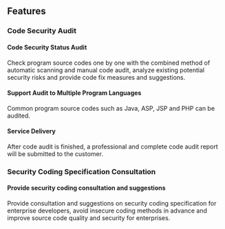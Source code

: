 ## Features
###  Code Security Audit
#### Code Security Status Audit
Check program source codes one by one with the combined method of automatic scanning and manual code audit, analyze existing potential security risks and provide code fix measures and suggestions.
#### Support Audit to Multiple Program Languages
Common program source codes such as Java, ASP, JSP and PHP can be audited.
#### Service Delivery
After code audit is finished, a professional and complete code audit report will be submitted to the customer.

###  Security Coding Specification Consultation
#### Provide security coding consultation and suggestions
Provide consultation and suggestions on security coding specification for enterprise developers, avoid insecure coding methods in advance and improve source code quality and security for enterprises.
